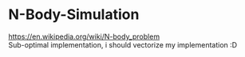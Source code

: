 # N-Body-Simulation
https://en.wikipedia.org/wiki/N-body_problem  
Sub-optimal implementation, i should vectorize my implementation :D
